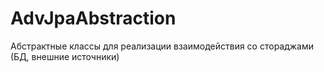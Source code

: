 # AdvJpaAbstraction
Абстрактные классы для реализации взаимодействия со стораджами (БД, внешние источники)
